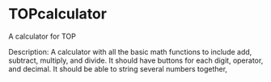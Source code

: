 # TOPcalculator
A calculator for TOP


Description: A calculator with all the basic math functions to include add, subtract, multiply, and divide. It should have buttons for each digit, operator, and decimal. It should be able to string several numbers together, 